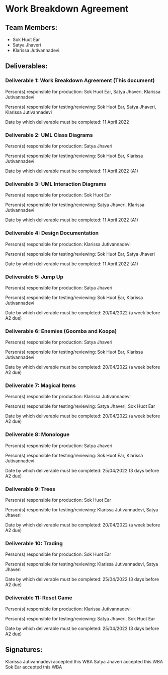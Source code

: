 # Work Breakdown Agreement

## Team Members:

- Sok Huot Ear
- Satya Jhaveri
- Klarissa Jutivannadevi

## Deliverables:

### Deliverable 1: Work Breakdown Agreement (This document)

Person(s) responsible for production: Sok Huot Ear, Satya Jhaveri, Klarissa Jutivannadevi

Person(s) responsible for testing/reviewing: Sok Huot Ear, Satya Jhaveri, Klarissa Jutivannadevi

Date by which deliverable must be completed: 11 April 2022

### Deliverable 2: UML Class Diagrams

Person(s) responsible for production: Satya Jhaveri 

Person(s) responsible for testing/reviewing: Sok Huot Ear, Klarissa Jutivannadevi

Date by which deliverable must be completed: 11 April 2022 (A1)

### Deliverable 3: UML Interaction Diagrams

Person(s) responsible for production: Sok Huot Ear

Person(s) responsible for testing/reviewing: Satya Jhaveri, Klarissa Jutivannadevi

Date by which deliverable must be completed: 11 April 2022 (A1)

### Deliverable 4: Design Documentation

Person(s) responsible for production: Klarissa Jutivannadevi

Person(s) responsible for testing/reviewing: Sok Huot Ear, Satya Jhaveri

Date by which deliverable must be completed: 11 April 2022 (A1)

### Deliverable 5: Jump Up

Person(s) responsible for production: Satya Jhaveri

Person(s) responsible for testing/reviewing: Sok Huot Ear, Klarissa Jutivannadevi

Date by which deliverable must be completed: 20/04/2022 (a week before A2 due)

### Deliverable 6: Enemies (Goomba and Koopa)

Person(s) responsible for production: Satya Jhaveri

Person(s) responsible for testing/reviewing: Sok Huot Ear, Klarissa Jutivannadevi

Date by which deliverable must be completed: 20/04/2022 (a week before A2 due)

### Deliverable 7: Magical Items

Person(s) responsible for production: Klarissa Jutivannadevi

Person(s) responsible for testing/reviewing: Satya Jhaveri, Sok Huot Ear

Date by which deliverable must be completed: 20/04/2022 (a week before A2 due)

### Deliverable 8: Monologue

Person(s) responsible for production: Satya Jhaveri

Person(s) responsible for testing/reviewing: Sok Huot Ear, Klarissa Jutivannadevi

Date by which deliverable must be completed: 25/04/2022 (3 days before A2 due)

### Deliverable 9: Trees

Person(s) responsible for production: Sok Huot Ear

Person(s) responsible for testing/reviewing: Klarissa Jutivannadevi, Satya Jhaveri

Date by which deliverable must be completed: 20/04/2022 (a week before A2 due)

### Deliverable 10: Trading

Person(s) responsible for production: Sok Huot Ear

Person(s) responsible for testing/reviewing: Klarissa Jutivannadevi, Satya Jhaveri

Date by which deliverable must be completed: 25/04/2022 (3 days before A2 due)

### Deliverable 11: Reset Game

Person(s) responsible for production: Klarissa Jutivannadevi

Person(s) responsible for testing/reviewing: Satya Jhaveri, Sok Huot Ear

Date by which deliverable must be completed: 25/04/2022 (3 days before A2 due)

## Signatures:
Klarissa Jutivannadevi accepted this WBA
Satya Jhaveri accepted this WBA
Sok Ear accepted this WBA